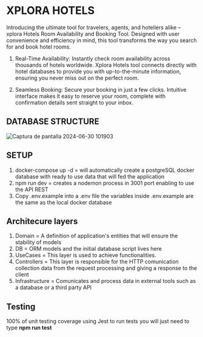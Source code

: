 # XPLORA HOTELS
Introducing the ultimate tool for travelers, agents, and hoteliers alike – xplora Hotels Room Availability and Booking Tool. Designed with user convenience and efficiency in mind, this tool transforms the way you search for and book hotel rooms.
1. Real-Time Availability:
Instantly check room availability across thousands of hotels worldwide. Xplora Hotels tool connects directly with hotel databases to provide you with up-to-the-minute information, ensuring you never miss out on the perfect room.

2. Seamless Booking:
Secure your booking in just a few clicks. Intuitive interface makes it easy to reserve your room, complete with confirmation details sent straight to your inbox.

## DATABASE STRUCTURE
![Captura de pantalla 2024-06-30 101903](https://github.com/rafaOrtega14/xplora-hotels/assets/17182691/fe6e497c-5276-4b7c-b34a-bc7114b15efd)

## SETUP
1. docker-compose up -d = will automatically create a postgreSQL docker database with ready to use data that will fed the application
2. npm run dev = creates a nodemon process in 3001 port enabling to use the API REST
3. Copy .env.example into a .env file the variables inside .env.example are the same as the local docker database 

## Architecure layers
1. Domain = A definition of application's entities that will ensure the stability of models
2. DB = ORM models and the initial database script lives here
3. UseCases = This layer is used to achieve functionalities.
4. Controllers = This layer is responsible for the HTTP comunication collection data from the request processing and giving a response to the client
5. Infrastructure = Comunicates and process data in external tools such as a database or a third party API

## Testing
100% of unit testing coverage using Jest to run tests you will just need to type **npm run test**
